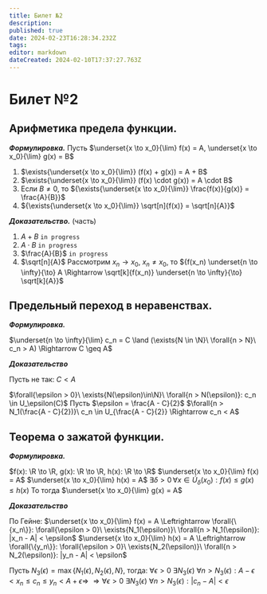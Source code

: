 ```yaml
---
title: Билет №2
description: 
published: true
date: 2024-02-23T16:28:34.232Z
tags: 
editor: markdown
dateCreated: 2024-02-10T17:37:27.763Z
---
```


# Билет №2

## Арифметика предела функции.
***Формулировка.***
Пусть $\underset{x \to x_0}{\lim} f(x) = A, \underset{x \to x_0}{\lim} g(x) = B$

1) $\exists{\underset{x \to x_0}{\lim}} (f(x) + g(x)) = A + B$
2) $\exists{\underset{x \to x_0}{\lim}} (f(x) \cdot g(x)) = A \cdot B$
3) Если ${B \neq 0}$, то ${\exists{\underset{x \to x_0}{\lim}} \frac{f(x)}{g(x)} = \frac{A}{B}}$
4) ${\exists{\underset{x \to x_0}{\lim}} \sqrt[n]{f(x)} = \sqrt[n]{A}}$

***Доказательство.*** (часть)
1) $A + B$
	`in progress`
2) $A \cdot B$
	`in progress`
3) $\frac{A}{B}$
	`in progress`
4) $\sqrt[n]{A}$
	Рассмотрим $x_n \to x_0$, $x_n \neq x_0$, то
	${f(x_n) \underset{n \to \infty}{\to} A \Rightarrow \sqrt[k]{f(x_n)} \underset{n \to \infty}{\to} \sqrt[k]{A}}$

## Предельный переход в неравенствах.
***Формулировка.***

$\underset{n \to \infty}{\lim} c_n = C \land (\exists{N \in \N}\ \forall{n > N}\ c_n > A) \Rightarrow C \geq A$

***Доказательство***

Пусть не так: $C < A$

$\forall{\epsilon > 0}\ \exists{N(\epsilon)\in\N}\ \forall{n > N(\epsilon)}: c_n \in U_\epsilon(C)$
Пусть $\epsilon = \frac{A - C}{2}$
$\forall{n > N_1(\frac{A - C}{2})}\ c_n \in U_{\frac{A - C}{2}} \Rightarrow c_n < A$

## Теорема о зажатой функции. 
***Формулировка.***

$f(x): \R \to \R, g(x): \R \to \R, h(x): \R \to \R$
$\underset{x \to x_0}{\lim} f(x) = A$
$\underset{x \to x_0}{\lim} h(x) = A$
$\exists \delta > 0 \, \forall x \in \dot{U}_\delta(x_0): f(x) \le g(x) \le h(x)$
То тогда $\underset{x \to x_0}{\lim} g(x) = A$

***Доказательство***

По Гейне:
$\underset{x \to x_0}{\lim} f(x) = A \Leftrightarrow \forall{\{x_n\}}: \forall{\epsilon > 0}\ \exists{N_1(\epsilon)}\ \forall{n > N_1(\epsilon)}: |x_n - A| < \epsilon$
$\underset{x \to x_0}{\lim} h(x) = A \Leftrightarrow \forall{\{y_n\}}: \forall{\epsilon > 0}\ \exists{N_2(\epsilon)}\ \forall{n > N_2(\epsilon)}: |y_n - A| < \epsilon$

Пусть $N_3(\epsilon) = \max{\{N_1(\epsilon), N_2(\epsilon), N\}}$, тогда:
$\forall{\epsilon > 0}\ \exists{N_3(\epsilon)}\ \forall{n > N_3(\epsilon)}: A - \epsilon < x_n \leq c_n \leq y_n < A + \epsilon \Rightarrow$
$\Rightarrow \forall{\epsilon > 0}\ \exists{N_3(\epsilon)}\ \forall{n > N_3(\epsilon)}: |c_n - A| < \epsilon$